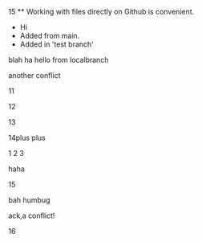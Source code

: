 15  ** Working with files directly on Github is convenient.
* Hi
* Added from main.
* Added in 'test branch'

blah
ha
hello from localbranch


another conflict

11

12

13

14plus plus


1 2 3


haha

15

bah humbug

ack,a conflict!

16

